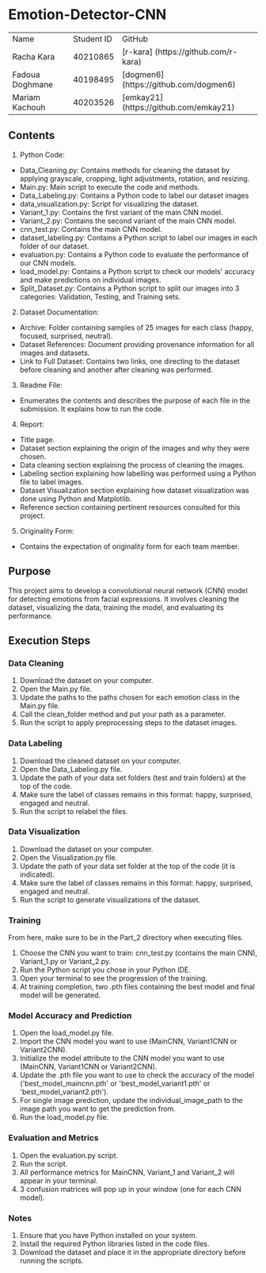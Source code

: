 # Emotion-Detector-CNN

<table>
  <tr>
    <td>Name</td>
    <td>Student ID </td>
    <td>GitHub</td>
  </tr>  
  <tr>
    <td>Racha Kara</td>
    <td>40210865</td>
    <td>[r-kara] (https://github.com/r-kara)</td>
  </tr>
  <tr>
    <td>Fadoua Doghmane</td>
    <td>40198495</td>
    <td>[dogmen6] (https://github.com/dogmen6)</td>
  </tr>
  <tr>
    <td>Mariam Kachouh</td>
    <td>40203526</td>
    <td>[emkay21] (https://github.com/emkay21)</td>
  </tr>
</table>

## Contents

1. Python Code:

- Data_Cleaning.py: Contains methods for cleaning the dataset by applying grayscale, cropping, light adjustments, rotation, and resizing.
- Main.py: Main script to execute the code and methods.
- Data_Labeling.py: Contains a Python code to label our dataset images
- data_visualization.py: Script for visualizing the dataset.
- Variant_1.py: Contains the first variant of the main CNN model.
- Variant_2.py: Contains the second variant of the main CNN model.
- cnn_test.py: Contains the main CNN model.
- dataset_labeling.py: Contains a Python script to label our images in each folder of our dataset.
- evaluation.py: Contains a Python code to evaluate the performance of our CNN models.
- load_model.py: Contains a Python script to check our models' accuracy and make predictions on individual images.
- Split_Dataset.py: Contains a Python script to split our images into 3 categories: Validation, Testing, and Training sets.

2. Dataset Documentation:

- Archive: Folder containing samples of 25 images for each class (happy, focused, surprised, neutral).
- Dataset References: Document providing provenance information for all images and datasets.
- Link to Full Dataset: Contains two links, one directing to the dataset before cleaning and another after cleaning was performed.

3. Readme File:

- Enumerates the contents and describes the purpose of each file in the submission. It explains how to run the code.

4. Report:

- Title page.
- Dataset section explaining the origin of the images and why they were chosen.
- Data cleaning section explaining the process of cleaning the images.
- Labeling section explaining how labelling was performed using a Python file to label images.
- Dataset Visualization section explaining how dataset visualization was done using Python and Matplotlib.
- Reference section containing pertinent resources consulted for this project.

5. Originality Form:

- Contains the expectation of originality form for each team member.

## Purpose

This project aims to develop a convolutional neural network (CNN) model for detecting emotions from facial expressions. It involves cleaning the dataset, visualizing the data, training the model, and evaluating its performance.

## Execution Steps

### Data Cleaning
1. Download the dataset on your computer.
2. Open the Main.py file.
3. Update the paths to the paths chosen for each emotion class in the Main.py file.
4. Call the clean_folder method and put your path as a parameter.
5. Run the script to apply preprocessing steps to the dataset images.

### Data Labeling
1. Download the cleaned dataset on your computer.
2. Open the Data_Labeling.py file.
3. Update the path of your data set folders (test and train folders) at the top of the code.
4. Make sure the label of classes remains in this format: happy, surprised, engaged and neutral.
5. Run the script to relabel the files.

### Data Visualization
1. Download the dataset on your computer.
2. Open the Visualization.py file.
3. Update the path of your data set folder at the top of the code (it is indicated).
4. Make sure the label of classes remains in this format: happy, surprised, engaged and neutral.
5. Run the script to generate visualizations of the dataset.

### Training

From here, make sure to be in the Part_2 directory when executing files.

1. Choose the CNN you want to train: cnn_test.py (contains the main CNN), Variant_1.py or Variant_2.py.
2. Run the Python script you chose in your Python IDE.
3. Open your terminal to see the progression of the training.
4. At training completion, two .pth files containing the best model and final model will be generated.

### Model Accuracy and Prediction
1. Open the load_model.py file.
2. Import the CNN model you want to use (MainCNN, Variant1CNN or Variant2CNN).
3. Initialize the model attribute to the CNN model you want to use (MainCNN, Variant1CNN or Variant2CNN).
4. Update the .pth file you want to use to check the accuracy of the model ('best_model_maincnn.pth' or 'best_model_variant1.pth' or 'best_model_variant2.pth').
5. For single image prediction, update the individual_image_path to the image path you want to get the prediction from.
6. Run the load_model.py file.

### Evaluation and Metrics
1. Open the evaluation.py script.
2. Run the script.
3. All performance metrics for MainCNN, Variant_1 and Variant_2 will appear in your terminal.
4. 3 confusion matrices will pop up in your window (one for each CNN model).
   
### Notes
1. Ensure that you have Python installed on your system.
2. Install the required Python libraries listed in the code files.
3. Download the dataset and place it in the appropriate directory before running the scripts.
